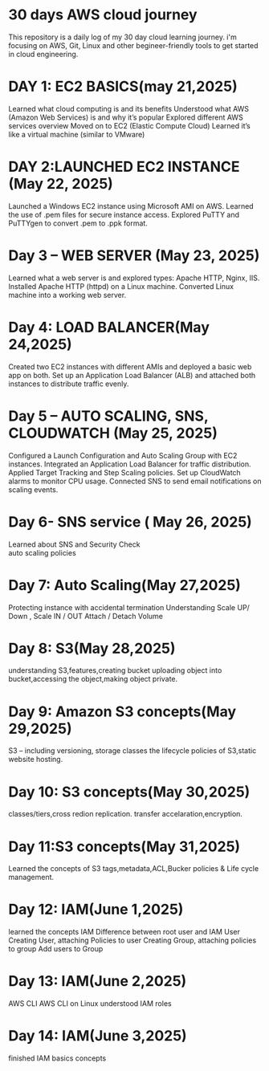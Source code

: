 # 30 days AWS cloud journey
This repository is a daily log of my 30 day cloud learning journey.
i'm focusing on AWS, Git, Linux and other begineer-friendly tools to get started in cloud engineering.

# DAY 1: EC2 BASICS(may 21,2025)
Learned what cloud computing is and its benefits
Understood what AWS (Amazon Web Services) is and why it’s popular
Explored different AWS services overview
Moved on to EC2 (Elastic Compute Cloud)
Learned it’s like a virtual machine (similar to VMware)

# DAY 2:LAUNCHED EC2 INSTANCE (May 22, 2025)
Launched a Windows EC2 instance using Microsoft AMI on AWS.
Learned the use of .pem files for secure instance access.
Explored PuTTY and PuTTYgen to convert .pem to .ppk format.

# Day 3 – WEB SERVER (May 23, 2025)
Learned what a web server is and explored types: Apache HTTP, Nginx, IIS.
Installed Apache HTTP (httpd) on a Linux machine.
Converted Linux machine into a working web server.

# Day 4: LOAD BALANCER(May 24,2025)
Created two EC2 instances with different AMIs and deployed a basic web app on both.
Set up an Application Load Balancer (ALB) and attached both instances to distribute traffic evenly.

# Day 5 – AUTO SCALING, SNS, CLOUDWATCH (May 25, 2025)
Configured a Launch Configuration and Auto Scaling Group with EC2 instances.
Integrated an Application Load Balancer for traffic distribution.
Applied Target Tracking and Step Scaling policies.
Set up CloudWatch alarms to monitor CPU usage.
Connected SNS to send email notifications on scaling events.

# Day 6- SNS service ( May 26, 2025)
Learned about SNS and Security Check  
auto scaling policies

# Day 7: Auto Scaling(May 27,2025)
Protecting instance with accidental termination
Understanding   Scale UP/ Down , Scale IN / OUT
Attach / Detach Volume

# Day 8: S3(May 28,2025)
understanding S3,features,creating bucket
uploading object into bucket,accessing the object,making object private.

# Day 9: Amazon S3 concepts(May 29,2025)
S3 – including versioning, storage classes
the lifecycle policies of S3,static website hosting.  

# Day 10: S3 concepts(May 30,2025)
classes/tiers,cross redion replication.
transfer accelaration,encryption.

# Day 11:S3 concepts(May 31,2025)
 Learned the concepts of S3 tags,metadata,ACL,Bucker policies &
 Life cycle management.

 # Day 12: IAM(June 1,2025)
 learned the concepts IAM
 Difference between root user and IAM User
 Creating User, attaching Policies to user
 Creating Group, attaching policies to group
 Add users to Group

# Day 13: IAM(June 2,2025)
AWS CLI
AWS CLI on Linux
understood IAM roles

# Day 14: IAM(June 3,2025)
finished IAM basics concepts 






